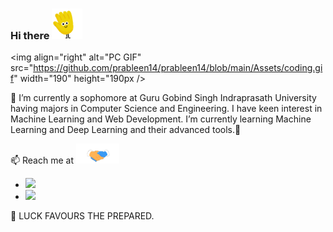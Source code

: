 ### Hi there <img src="https://github.com/prableen14/prableen14/blob/main/Assets/wave.gif" width="49px">

<img align="right" alt="PC GIF" src="https://github.com/prableen14/prableen14/blob/main/Assets/coding.gif" width="190" height="190px />

🔭 I’m currently a sophomore at Guru Gobind Singh Indraprasath University having majors in Computer Science and Engineering. I have keen interest in Machine Learning and Web Development. I’m currently learning Machine Learning and Deep Learning and their advanced tools.🌱

📫 Reach me at <img src="https://github.com/prableen14/prableen14/blob/main/Assets/Handshake.gif" height="32px">              
- <a href="mailto:prableenkaur2016@gmail.com?"><img src="https://img.shields.io/badge/gmail-%23DD0031.svg?&style=for-the-badge&logo=gmail&logoColor=white"/></a>
- <a href="https://www.linkedin.com/in/prableen-kaur-sachdeva-9010a2158/" target="_blank"><img src="https://img.shields.io/badge/LinkedIn-0077B5?style=for-the-badge&logo=linkedin&logoColor=white"/></a>



💬 LUCK FAVOURS THE PREPARED.

